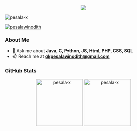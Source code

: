 <div align="center">
  <br>
  <strong>
    <img src="https://readme-typing-svg.herokuapp.com?font=Quicksand-Bold&color=00b4d8&size=50&center=true&vCenter=true&height=60&width=618&lines=Hi,+I'm+;Pesala+Winodith+;I'm+Software+Developer!+;Web+Developer!+;+=NoCode+Game+Developer+!+;Welcome+to+My+Profile!+;Ok..+Let's+go">
  </strong>
</div>


<p align="left">
  <img src="https://komarev.com/ghpvc/?username=pesala-x&label=Profile%20views&color=0e75b6&style=flat" alt="pesala-x" />
</p>

<p align="left">
  <a href="https://twitter.com/pesalawinodith" target="blank"> 
    <img src="https://img.shields.io/twitter/follow/pesalawinodith?logo=twitter&style=for-the-badge" alt="pesalawinodith" />
  </a>
</p>

### About Me
- 💬 Ask me about **Java, C, Python, JS, Html, PHP, CSS, SQL**
- 📫 Reach me at **gkpesalawinodith@gmail.com**

### GitHub Stats
<p align="center">
  <img src="https://github-readme-stats.vercel.app/api/top-langs?username=pesala-x&show_icons=true&locale=en&layout=compact&theme=dark" alt="pesala-x" height="150" /> <img src="https://github-readme-stats.vercel.app/api?username=pesala-x&show_icons=true&locale=en&theme=dark" alt="pesala-x" height="150" />
</p>
